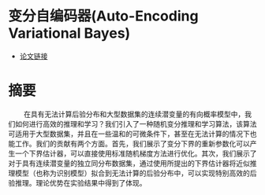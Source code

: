 # 变分自编码器(Auto-Encoding Variational Bayes)

- [论文链接](https://arxiv.org/pdf/1312.6114.pdf)

# 摘要
&nbsp;&nbsp;&nbsp;&nbsp;&nbsp;&nbsp;&nbsp;&nbsp;在具有无法计算后验分布和大型数据集的连续潜变量的有向概率模型中，我们如何进行高效的推理和学习？我们引入了一种随机变分推理和学习算法，该算法可适用于大型数据集，并且在一些温和的可微条件下，甚至在无法计算的情况下也能工作。我们的贡献有两个方面。首先，我们展示了变分下界的重新参数化可以产生一个下界估计器，可以直接使用标准随机梯度方法进行优化。其次，我们展示了对于具有连续潜变量的独立同分布数据集，通过使用所提出的下界估计器将近似推理模型（也称为识别模型）拟合到无法计算的后验分布中，可以实现特别高效的后验推理。理论优势在实验结果中得到了体现。<br>


